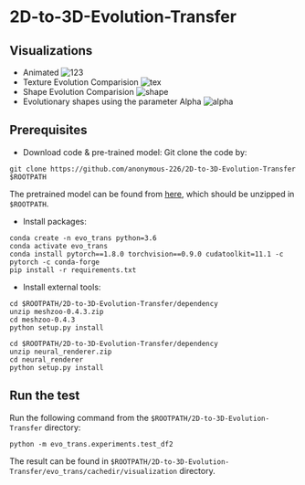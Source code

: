 # 2D-to-3D-Evolution-Transfer
## Visualizations
- Animated
![123](https://user-images.githubusercontent.com/111099396/185350189-9d104925-39fb-4bc1-b562-baafc3ec9378.gif)
- Texture Evolution Comparision
![tex](https://user-images.githubusercontent.com/111099396/185354396-1cdfead3-52c2-4ff1-a5ab-68fc7b9d43ae.png)
- Shape Evolution Comparision
![shape](https://user-images.githubusercontent.com/111099396/185354388-3e6bb1bb-51ce-41e9-abd5-041986b521d4.png)
- Evolutionary shapes using the parameter Alpha
![alpha](https://user-images.githubusercontent.com/111099396/185354377-7409b6a1-791a-445b-805a-0d4bbee221ea.png)


## Prerequisites
- Download code & pre-trained model:
Git clone the code by:
```
git clone https://github.com/anonymous-226/2D-to-3D-Evolution-Transfer $ROOTPATH
```
The pretrained model can be found from [here](https://drive.google.com/file/d/1Agf_G9OaCvXPoenRK5vpj3VckuFPGRMg/view?usp=sharing), which should be unzipped in `$ROOTPATH`.
- Install packages:
```
conda create -n evo_trans python=3.6
conda activate evo_trans
conda install pytorch==1.8.0 torchvision==0.9.0 cudatoolkit=11.1 -c pytorch -c conda-forge
pip install -r requirements.txt
```

- Install external tools:

```
cd $ROOTPATH/2D-to-3D-Evolution-Transfer/dependency
unzip meshzoo-0.4.3.zip
cd meshzoo-0.4.3
python setup.py install
```

```
cd $ROOTPATH/2D-to-3D-Evolution-Transfer/dependency
unzip neural_renderer.zip
cd neural_renderer
python setup.py install
```

## Run the test
Run the following command from the `$ROOTPATH/2D-to-3D-Evolution-Transfer` directory:
```
python -m evo_trans.experiments.test_df2
```
The result can be found in `$ROOTPATH/2D-to-3D-Evolution-Transfer/evo_trans/cachedir/visualization` directory.
